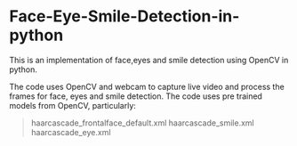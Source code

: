 # Face-Eye-Smile-Detection-in-python
This is an implementation of face,eyes and smile detection using OpenCV in python.

The code uses OpenCV and webcam to capture live video and process the frames for face, eyes and smile detection.
The code uses pre trained models from OpenCV, particularly:
 > haarcascade_frontalface_default.xml
 > haarcascade_smile.xml
 > haarcascade_eye.xml
